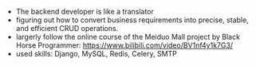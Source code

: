 - The backend developer is like a translator
- figuring out how to convert business requirements into precise, stable, and efficient CRUD operations.
- largerly follow the online course of the Meiduo Mall project by Black Horse Programmer: https://www.bilibili.com/video/BV1nf4y1k7G3/
- used skills: Django, MySQL, Redis, Celery, SMTP
